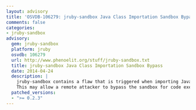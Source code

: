 ```yaml
---
layout: advisory
title: 'OSVDB-106279: jruby-sandbox Java Class Importation Sandbox Bypass'
comments: false
categories:
- jruby-sandbox
advisory:
  gem: jruby-sandbox
  platform: jruby
  osvdb: 106279
  url: http://www.phenoelit.org/stuff/jruby-sandbox.txt
  title: jruby-sandbox Java Class Importation Sandbox Bypass
  date: 2014-04-24
  description: |
    jruby-sandbox contains a flaw that is triggered when importing Java Classes.
    This may allow a remote attacker to bypass the sandbox for code execution.
  patched_versions:
  - ">= 0.2.3"
---
```

